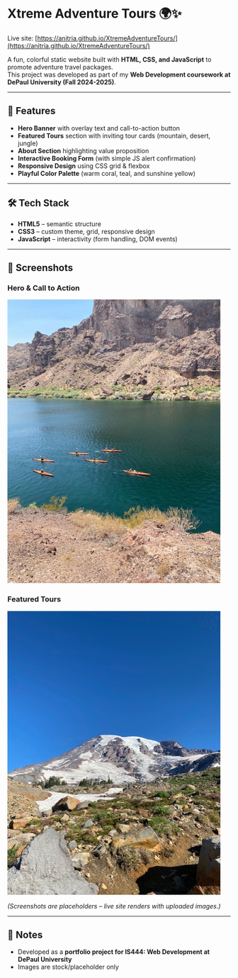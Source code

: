# Xtreme Adventure Tours 🌍✨

Live site: [https://anitria.github.io/XtremeAdventureTours/](https://anitria.github.io/XtremeAdventureTours/)

A fun, colorful static website built with **HTML, CSS, and JavaScript** to promote adventure travel packages.  
This project was developed as part of my **Web Development coursework at DePaul University (Fall 2024-2025)**.

---

## 🚀 Features
- **Hero Banner** with overlay text and call-to-action button  
- **Featured Tours** section with inviting tour cards (mountain, desert, jungle)  
- **About Section** highlighting value proposition  
- **Interactive Booking Form** (with simple JS alert confirmation)  
- **Responsive Design** using CSS grid & flexbox  
- **Playful Color Palette** (warm coral, teal, and sunshine yellow)  

---

## 🛠️ Tech Stack
- **HTML5** – semantic structure  
- **CSS3** – custom theme, grid, responsive design  
- **JavaScript** – interactivity (form handling, DOM events)  

---

## 📸 Screenshots
### Hero & Call to Action
![Hero](images/hero.jpg)

### Featured Tours
![Mountain Expedition](images/tour-mountain.jpg)

*(Screenshots are placeholders – live site renders with uploaded images.)*

---

## 📌 Notes
- Developed as a **portfolio project for IS444: Web Development at DePaul University**  
- Images are stock/placeholder only  
